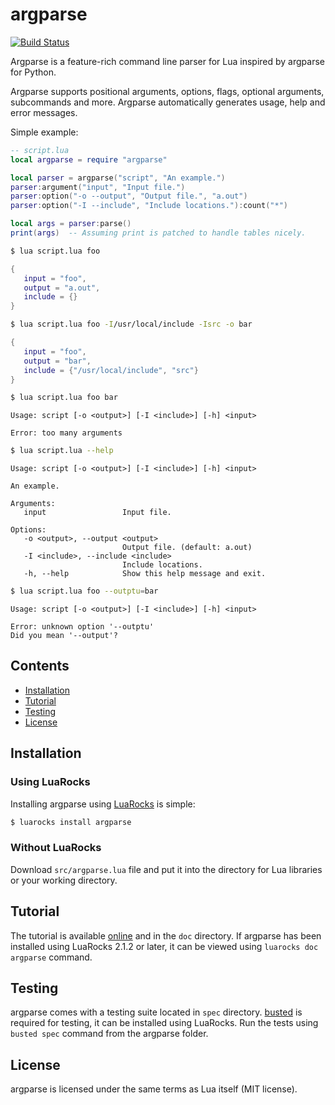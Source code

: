 # argparse

[![Build Status](https://travis-ci.org/mpeterv/argparse.png?branch=master)](https://travis-ci.org/mpeterv/argparse)

Argparse is a feature-rich command line parser for Lua inspired by argparse for Python.

Argparse supports positional arguments, options, flags, optional arguments, subcommands and more. Argparse automatically generates usage, help and error messages.

Simple example: 

```lua
-- script.lua
local argparse = require "argparse"

local parser = argparse("script", "An example.")
parser:argument("input", "Input file.")
parser:option("-o --output", "Output file.", "a.out")
parser:option("-I --include", "Include locations."):count("*")

local args = parser:parse()
print(args)  -- Assuming print is patched to handle tables nicely.
```

```bash
$ lua script.lua foo
```

```lua
{
   input = "foo",
   output = "a.out",
   include = {}
}
```

```bash
$ lua script.lua foo -I/usr/local/include -Isrc -o bar
```

```lua
{
   input = "foo",
   output = "bar",
   include = {"/usr/local/include", "src"}
}
```

```bash
$ lua script.lua foo bar
```

```
Usage: script [-o <output>] [-I <include>] [-h] <input>

Error: too many arguments
```

```bash
$ lua script.lua --help
```

```
Usage: script [-o <output>] [-I <include>] [-h] <input>

An example. 

Arguments: 
   input                 Input file.

Options: 
   -o <output>, --output <output>
                         Output file. (default: a.out)
   -I <include>, --include <include>
                         Include locations.
   -h, --help            Show this help message and exit.
```

```bash
$ lua script.lua foo --outptu=bar
```

```
Usage: script [-o <output>] [-I <include>] [-h] <input>

Error: unknown option '--outptu'
Did you mean '--output'?
```

## Contents

* [Installation](#installation)
* [Tutorial](#tutorial)
* [Testing](#testing)
* [License](#license)

## Installation

### Using LuaRocks

Installing argparse using [LuaRocks](http://luarocks.org) is simple:

```bash
$ luarocks install argparse
```

### Without LuaRocks

Download `src/argparse.lua` file and put it into the directory for Lua libraries or your working directory.

## Tutorial

The tutorial is available [online](http://argparse.readthedocs.org) and in the `doc` directory. If argparse has been installed using LuaRocks 2.1.2 or later, it can be viewed using `luarocks doc argparse` command.

## Testing

argparse comes with a testing suite located in `spec` directory. [busted](http://olivinelabs.com/busted/) is required for testing, it can be installed using LuaRocks. Run the tests using `busted spec` command from the argparse folder.

## License

argparse is licensed under the same terms as Lua itself (MIT license).
